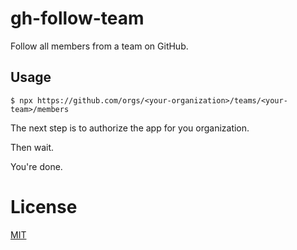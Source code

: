 # gh-follow-team

Follow all members from a team on GitHub.

## Usage

```
$ npx https://github.com/orgs/<your-organization>/teams/<your-team>/members
```

The next step is to authorize the app for you organization.

Then wait.

You're done.

# License

[MIT](LICENSE)
